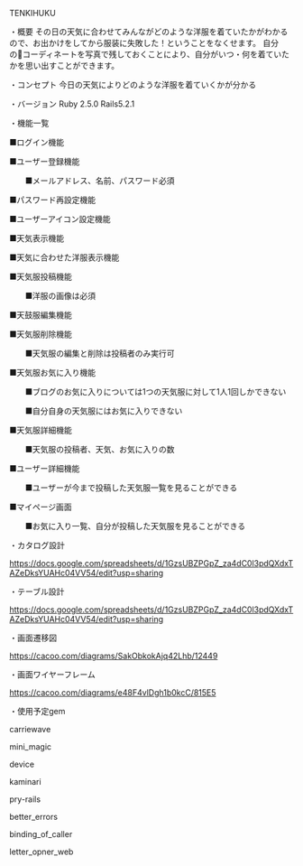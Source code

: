 TENKIHUKU

・概要
その日の天気に合わせてみんながどのような洋服を着ていたかがわかるので、お出かけをしてから服装に失敗した！ということをなくせます。
自分のコーディネートを写真で残しておくことにより、自分がいつ・何を着ていたかを思い出すことができます。

・コンセプト
今日の天気によりどのような洋服を着ていくかが分かる

・バージョン
Ruby 2.5.0 Rails5.2.1

・機能一覧

■ログイン機能

■ユーザー登録機能

　　■メールアドレス、名前、パスワード必須

■パスワード再設定機能

■ユーザーアイコン設定機能

■天気表示機能

■天気に合わせた洋服表示機能

■天気服投稿機能

　　■洋服の画像は必須

■天鼓服編集機能

■天気服削除機能

　　■天気服の編集と削除は投稿者のみ実行可

■天気服お気に入り機能

　　■ブログのお気に入りについては1つの天気服に対して1人1回しかできない

　　■自分自身の天気服にはお気に入りできない

■天気服詳細機能

　　■天気服の投稿者、天気、お気に入りの数

■ユーザー詳細機能

　　■ユーザーが今まで投稿した天気服一覧を見ることができる

■マイページ画面

　　■お気に入り一覧、自分が投稿した天気服を見ることができる

・カタログ設計

https://docs.google.com/spreadsheets/d/1GzsUBZPGpZ_za4dC0l3pdQXdxTAZeDksYUAHc04VV54/edit?usp=sharing

・テーブル設計

https://docs.google.com/spreadsheets/d/1GzsUBZPGpZ_za4dC0l3pdQXdxTAZeDksYUAHc04VV54/edit?usp=sharing

・画面遷移図

https://cacoo.com/diagrams/SakObkokAjq42Lhb/12449

・画面ワイヤーフレーム

https://cacoo.com/diagrams/e48F4vlDgh1b0kcC/815E5

・使用予定gem

  carriewave

  mini_magic

  device

  kaminari

  pry-rails

  better_errors

  binding_of_caller
  
  letter_opner_web
